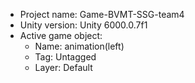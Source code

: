 <!-- UNITY CODE ASSIST INSTRUCTIONS START -->
- Project name: Game-BVMT-SSG-team4
- Unity version: Unity 6000.0.7f1
- Active game object:
  - Name: animation(left)
  - Tag: Untagged
  - Layer: Default
<!-- UNITY CODE ASSIST INSTRUCTIONS END -->
